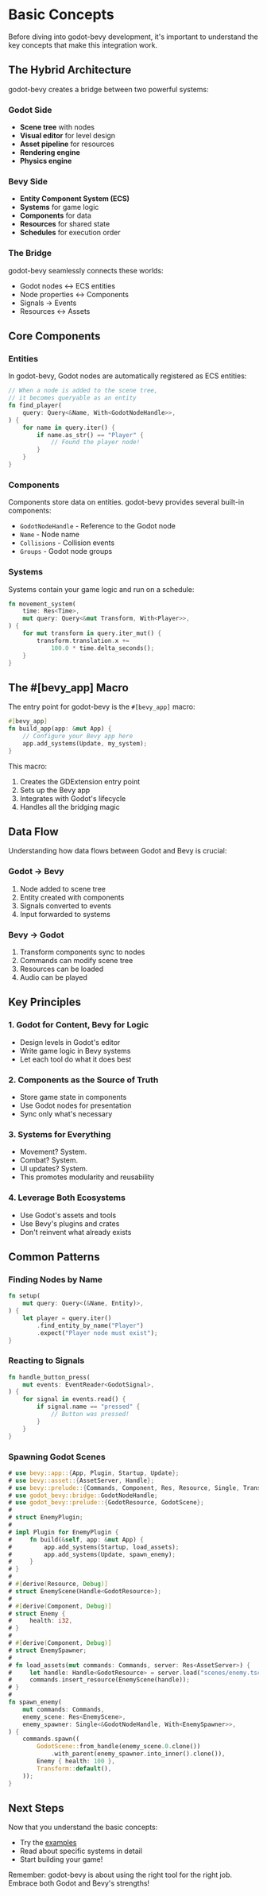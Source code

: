 # Basic Concepts

Before diving into godot-bevy development, it's important to understand the key concepts that make this integration work.

## The Hybrid Architecture

godot-bevy creates a bridge between two powerful systems:

### Godot Side
- **Scene tree** with nodes
- **Visual editor** for level design
- **Asset pipeline** for resources
- **Rendering engine**
- **Physics engine**

### Bevy Side
- **Entity Component System (ECS)**
- **Systems** for game logic
- **Components** for data
- **Resources** for shared state
- **Schedules** for execution order

### The Bridge
godot-bevy seamlessly connects these worlds:
- Godot nodes ↔ ECS entities
- Node properties ↔ Components
- Signals → Events
- Resources ↔ Assets

## Core Components

### Entities
In godot-bevy, Godot nodes are automatically registered as ECS entities:

```rust
// When a node is added to the scene tree,
// it becomes queryable as an entity
fn find_player(
    query: Query<&Name, With<GodotNodeHandle>>,
) {
    for name in query.iter() {
        if name.as_str() == "Player" {
            // Found the player node!
        }
    }
}
```

### Components
Components store data on entities. godot-bevy provides several built-in components:

- `GodotNodeHandle` - Reference to the Godot node
- `Name` - Node name
- `Collisions` - Collision events
- `Groups` - Godot node groups

### Systems
Systems contain your game logic and run on a schedule:

```rust
fn movement_system(
    time: Res<Time>,
    mut query: Query<&mut Transform, With<Player>>,
) {
    for mut transform in query.iter_mut() {
        transform.translation.x += 
            100.0 * time.delta_seconds();
    }
}
```

## The #[bevy_app] Macro

The entry point for godot-bevy is the `#[bevy_app]` macro:

```rust
#[bevy_app]
fn build_app(app: &mut App) {
    // Configure your Bevy app here
    app.add_systems(Update, my_system);
}
```

This macro:
1. Creates the GDExtension entry point
2. Sets up the Bevy app
3. Integrates with Godot's lifecycle
4. Handles all the bridging magic

## Data Flow

Understanding how data flows between Godot and Bevy is crucial:

### Godot → Bevy
1. Node added to scene tree
2. Entity created with components
3. Signals converted to events
4. Input forwarded to systems

### Bevy → Godot
1. Transform components sync to nodes
2. Commands can modify scene tree
3. Resources can be loaded
4. Audio can be played

## Key Principles

### 1. Godot for Content, Bevy for Logic
- Design levels in Godot's editor
- Write game logic in Bevy systems
- Let each tool do what it does best

### 2. Components as the Source of Truth
- Store game state in components
- Use Godot nodes for presentation
- Sync only what's necessary

### 3. Systems for Everything
- Movement? System.
- Combat? System.
- UI updates? System.
- This promotes modularity and reusability

### 4. Leverage Both Ecosystems
- Use Godot's assets and tools
- Use Bevy's plugins and crates
- Don't reinvent what already exists

## Common Patterns

### Finding Nodes by Name
```rust
fn setup(
    mut query: Query<(&Name, Entity)>,
) {
    let player = query.iter()
        .find_entity_by_name("Player")
        .expect("Player node must exist");
}
```

### Reacting to Signals
```rust
fn handle_button_press(
    mut events: EventReader<GodotSignal>,
) {
    for signal in events.read() {
        if signal.name == "pressed" {
            // Button was pressed!
        }
    }
}
```

### Spawning Godot Scenes
```rust
# use bevy::app::{App, Plugin, Startup, Update};
# use bevy::asset::{AssetServer, Handle};
# use bevy::prelude::{Commands, Component, Res, Resource, Single, Transform, With};
# use godot_bevy::bridge::GodotNodeHandle;
# use godot_bevy::prelude::{GodotResource, GodotScene};
# 
# struct EnemyPlugin;
# 
# impl Plugin for EnemyPlugin {
#     fn build(&self, app: &mut App) {
#         app.add_systems(Startup, load_assets);
#         app.add_systems(Update, spawn_enemy);
#     }
# }
# 
# #[derive(Resource, Debug)]
# struct EnemyScene(Handle<GodotResource>);
# 
# #[derive(Component, Debug)]
# struct Enemy {
#     health: i32,
# }
# 
# #[derive(Component, Debug)]
# struct EnemySpawner;
# 
# fn load_assets(mut commands: Commands, server: Res<AssetServer>) {
#     let handle: Handle<GodotResource> = server.load("scenes/enemy.tscn");
#     commands.insert_resource(EnemyScene(handle));
# }
# 
fn spawn_enemy(
    mut commands: Commands,
    enemy_scene: Res<EnemyScene>,
    enemy_spawner: Single<&GodotNodeHandle, With<EnemySpawner>>,
) {
    commands.spawn((
        GodotScene::from_handle(enemy_scene.0.clone())
            .with_parent(enemy_spawner.into_inner().clone()),
        Enemy { health: 100 },
        Transform::default(),
    ));
}
```

## Next Steps

Now that you understand the basic concepts:
- Try the [examples](https://github.com/bytemeadow/godot-bevy/tree/main/examples)
- Read about specific systems in detail
- Start building your game!

Remember: godot-bevy is about using the right tool for the right job. Embrace both Godot and Bevy's strengths!
